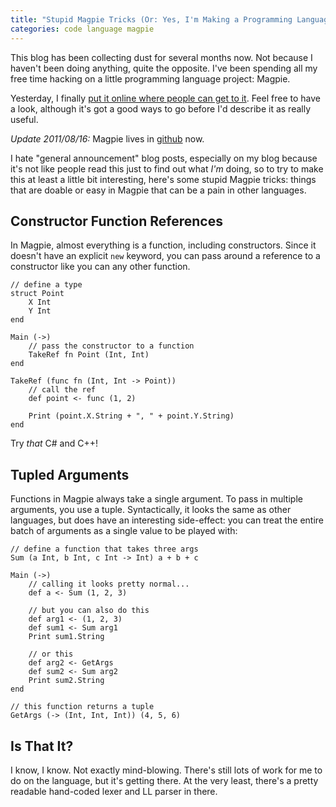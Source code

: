 ```yaml
---
title: "Stupid Magpie Tricks (Or: Yes, I'm Making a Programming Language Like Everyone Else)"
categories: code language magpie
---
```


This blog has been collecting dust for several months now. Not because I
haven't been doing anything, quite the opposite. I've been spending all my
free time hacking on a little programming language project: Magpie.

Yesterday, I finally [put it online where people can get to it](http://bitbucket.org/munificent/magpie/). Feel free
to have a look, although it's got a good ways to go before I'd describe it as
really useful.

<div class="update">
<p><em>Update 2011/08/16:</em> Magpie lives in <a href="http://github.com/munificent/magpie">github</a> now.</p>
</div>

I hate "general announcement" blog posts, especially on my blog because it's
not like people read this just to find out what *I'm* doing, so to try to make
this at least a little bit interesting, here's some stupid Magpie tricks:
things that are doable or easy in Magpie that can be a pain in other
languages.

## Constructor Function References

In Magpie, almost everything is a function, including constructors. Since it
doesn't have an explicit `new` keyword, you can pass around a reference to a
constructor like you can any other function.

```magpie1
// define a type
struct Point
    X Int
    Y Int
end

Main (->)
    // pass the constructor to a function
    TakeRef fn Point (Int, Int)
end

TakeRef (func fn (Int, Int -> Point))
    // call the ref
    def point <- func (1, 2)

    Print (point.X.String + ", " + point.Y.String)
end
```

Try *that* C# and C++!

## Tupled Arguments

Functions in Magpie always take a single argument. To pass in multiple
arguments, you use a tuple. Syntactically, it looks the same as other
languages, but does have an interesting side-effect: you can treat the entire
batch of arguments as a single value to be played with:

```magpie1
// define a function that takes three args
Sum (a Int, b Int, c Int -> Int) a + b + c

Main (->)
    // calling it looks pretty normal...
    def a <- Sum (1, 2, 3)

    // but you can also do this
    def arg1 <- (1, 2, 3)
    def sum1 <- Sum arg1
    Print sum1.String

    // or this
    def arg2 <- GetArgs
    def sum2 <- Sum arg2
    Print sum2.String
end

// this function returns a tuple
GetArgs (-> (Int, Int, Int)) (4, 5, 6)
```

## Is That It?

I know, I know. Not exactly mind-blowing. There's still lots of work for me to
do on the language, but it's getting there. At the very least, there's a
pretty readable hand-coded lexer and LL parser in there.
